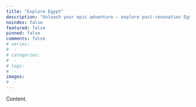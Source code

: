 ```yaml
---
title: "Explore Egypt"
description: "Unleash your epic adventure – explore post-renovation Egypt with unforgettable tours you’ll brag about forever!"
noindex: false
featured: false
pinned: false
comments: false
# series:
#  - 
# categories:
#  - 
# tags:
#  - 
images:
#  - 
---
```


Content.
